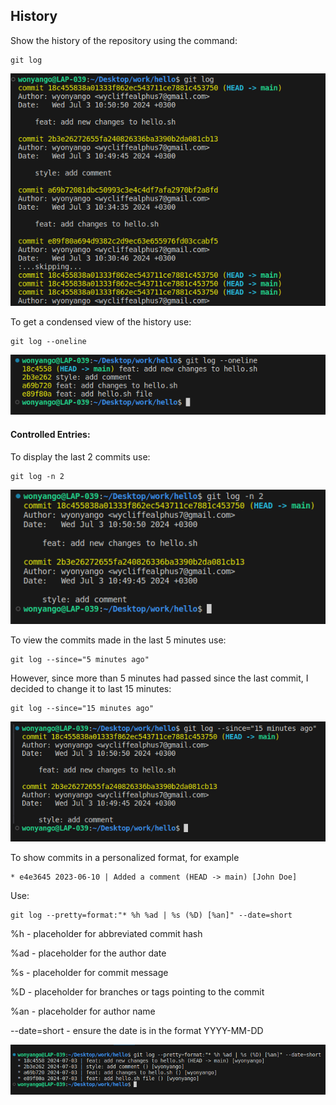 ## History

Show the history of the repository using the command:
```console
git log
```

![](gitlog.png)

To get a condensed view of the history use:

```console
git log --oneline
```
![](gitlogoneline.png)

#### Controlled Entries: 
To display the last 2 commits use:
```console
git log -n 2
```
![](gitlogprevious.png)

To view the commits made in the last 5 minutes use:
```
git log --since="5 minutes ago"
```
However, since more than 5 minutes had passed since the last commit, I decided to change it to last 15 minutes: 
```console
git log --since="15 minutes ago"
```
![](gitloglast.png)

To show commits in a personalized format, for example

```
* e4e3645 2023-06-10 | Added a comment (HEAD -> main) [John Doe]
```
Use:

```
git log --pretty=format:"* %h %ad | %s (%D) [%an]" --date=short
```
%h - placeholder for abbreviated commit hash

%ad - placeholder for the author date

%s - placeholder for commit message

%D - placeholder for branches or tags pointing to the commit

%an - placeholder for author name

--date=short - ensure the date is in the format YYYY-MM-DD

![](personalized.png)